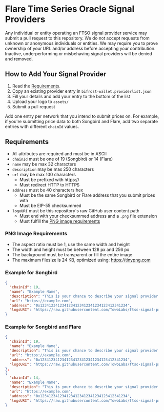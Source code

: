 # Flare Time Series Oracle Signal Providers

Any individual or entity operating an FTSO signal provider service may submit a pull request to this repository. We do not accept requests from unknown or anonymous individuals or entities. We may require you to prove ownership of your URL and/or address before accepting your contribution. Inactive, underperforming or misbehaving signal providers will be denied and removed.

## How to Add Your Signal Provider
1. Read the [Requirements](#requirements).
2. Copy an existing provider entry in `bifrost-wallet.providerlist.json`
3. Fill your details and add your entry to the bottom of the list
4. Upload your logo to `assets/`
5. Submit a pull request

Add one entry per network that you intend to submit prices on. For example, if you're submitting price data to both Songbird and Flare, add two separate entries with different `chainId` values.

## Requirements
* All attributes are required and must be in ASCII
* `chainId` must be one of 19 (Songbird) or 14 (Flare)
* `name` may be max 32 characters
* `description` may be max 250 characters
* `url` may be max 100 characters
    * Must be prefixed with https://
    * Must redirect HTTP to HTTPS
* `address` must be 40 characters hex
    * Must be the same Songbird or Flare address that you submit prices with
    * Must be EIP-55 checksummed
* `logoURI` must be this repository's raw GitHub user content path
  * Must end with your checksummed address and a `.png` file extension
  * Must fulfill the [PNG image requirements](#png-image-requirements)

### PNG Image Requirements
* The aspect ratio must be 1, use the same width and height
* The width and height must be between 128 px and 256 px
* The background must be transparent or fill the entire image
* The maximum filesize is 24 KB, optimized using: https://tinypng.com

### Example for Songbird

```json
{
  "chainId": 19,
  "name": "Example Name",
  "description": "This is your chance to describe your signal provider service. Try to highlight your unique selling points and why users should delegate to your service. Your description may be no longer than 250 characters. Shorter is better.",
  "url": "https://example.com",
  "address": "0x1234123412341234123412341234123412341234",
  "logoURI": "https://raw.githubusercontent.com/TowoLabs/ftso-signal-providers/master/assets/0x1234123412341234123412341234123412341234.png"
}
```

### Example for Songbird and Flare

```json
{
  "chainId": 19,
  "name": "Example Name",
  "description": "This is your chance to describe your signal provider service. Try to highlight your unique selling points and why users should delegate to your service. Your description may be no longer than 250 characters. Shorter is better.",
  "url": "https://example.com",
  "address": "0x1234123412341234123412341234123412341234",
  "logoURI": "https://raw.githubusercontent.com/TowoLabs/ftso-signal-providers/master/assets/0x1234123412341234123412341234123412341234.png"
},
{
  "chainId": 14,
  "name": "Example Name",
  "description": "This is your chance to describe your signal provider service. Try to highlight your unique selling points and why users should delegate to your service. Your description may be no longer than 250 characters. Shorter is better.",
  "url": "https://example.com",
  "address": "0x1234123412341234123412341234123412341234",
  "logoURI": "https://raw.githubusercontent.com/TowoLabs/ftso-signal-providers/master/assets/0x1234123412341234123412341234123412341234.png"
}
```
